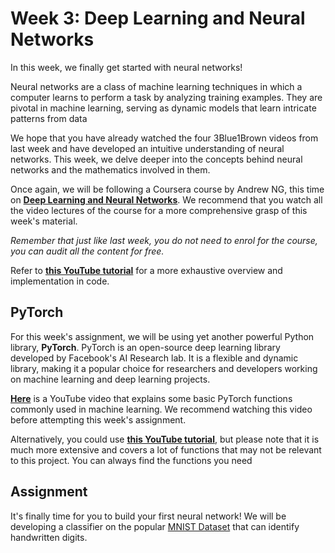 # Week 3: Deep Learning and Neural Networks

In this week, we finally get started with neural networks! 

Neural networks are a class of machine learning techniques in which a computer learns to perform a task by analyzing training examples. They are pivotal in machine learning, serving as dynamic models that learn intricate patterns from data

We hope that you have already watched the four 3Blue1Brown videos from last week and have developed an intuitive understanding of neural networks. This week, we delve deeper into the concepts behind neural networks and the mathematics involved in them.

Once again, we will be following a Coursera course by Andrew NG, this time on [**Deep Learning and Neural Networks**](https://www.coursera.org/learn/neural-networks-deep-learning). We recommend that you watch all the video lectures of the course for a more comprehensive grasp of this week's material.

*Remember that just like last week, you do not need to enrol for the course, you can audit all the content for free.*

Refer to [**this YouTube tutorial**](https://www.youtube.com/watch?v=BzcBsTou0C0) for a more exhaustive overview and implementation in code.


## PyTorch

For this week's assignment, we will be using yet another powerful Python library, **PyTorch**. PyTorch is an open-source deep learning library developed by Facebook's AI Research lab. It is a flexible and dynamic library, making it a popular choice for researchers and developers working on machine learning and deep learning projects.

[**Here**](https://www.youtube.com/watch?v=BzcBsTou0C0) is a YouTube video that explains some basic PyTorch functions commonly used in machine learning. We recommend watching this video before attempting this week's assignment.

Alternatively, you could use [**this YouTube tutorial**](https://www.youtube.com/watch?v=c36lUUr864M&pp=ygUcbmV1cmFsIG5ldHdvcmsgd2l0aCBweXRvcmNoIA%3D%3D), but please note that it is much more extensive and covers a lot of functions that may not be relevant to this project. You can always find the functions you need 
## Assignment

It's finally time for you to build your first neural network! We will be developing a classifier on the popular [MNIST Dataset](https://www.kaggle.com/datasets/hojjatk/mnist-dataset) that can identify handwritten digits. 


